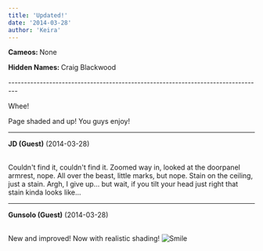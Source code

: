 ```yaml
---
title: 'Updated!'
date: '2014-03-28'
author: 'Keira'
---
```


<p><strong>Cameos: </strong>None</p><p><strong>Hidden Names: </strong>Craig Blackwood</p><p>---------------------------------------------------------------------------------</p><p>Whee!</p><p>Page shaded and up! You guys enjoy!</p>

---
**JD (Guest)** (2014-03-28)

<br> Couldn't find it, couldn't find it. Zoomed way in, looked at the doorpanel armrest, nope. All over the beast, little marks, but nope. Stain on the ceiling, just a stain. Argh, I give up... but wait, if you tilt your head just right that stain kinda looks like...<br>

---
**Gunsolo (Guest)** (2014-03-28)

<br> New and improved! Now with realistic shading! <img src="//smilies/smile.gif" alt="Smile" border="0"><br>

